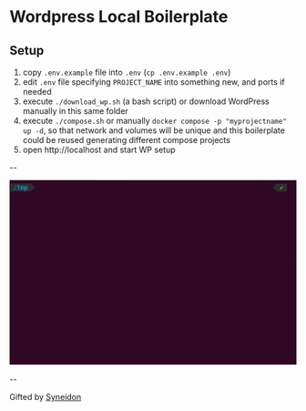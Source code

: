 # Wordpress Local Boilerplate

## Setup

1. copy `.env.example` file into `.env` (`cp .env.example .env`)
2. edit `.env` file specifying `PROJECT_NAME` into something new, and ports if needed
3. execute `./download_wp.sh` (a bash script) or download WordPress manually in this same folder
4. execute `./compose.sh` or manually `docker compose -p "myprojectname" up -d`, so that network and volumes will be unique and this boilerplate could be reused generating different compose projects
5. open http://localhost and start WP setup

--

![Example usage](example.gif)

--

Gifted by [Syneidon](https://syneidon.com)
